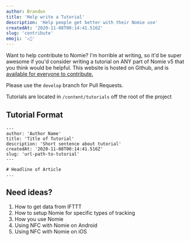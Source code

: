 ```yaml
---
author: Brandon
title: 'Help write a Tutorial'
description: 'Help people get better with their Nomie use'
createdAt: '2020-11-08T00:14:41.516Z'
slug: 'contribute'
emoji: '✍🏽'
---
```


Want to help contribute to Nomie? I'm horrible at writing, so it'd be super awesome if you'd consider writing a tutorial on ANY part of Nomie v5 that you think would be helpful. This website is hosted on Github, and is [available for everyone to contribute.](https://github.com/open-nomie/website/tree/develop)

Please use the `develop` branch for Pull Requests.

Tutorials are located in `/content/tutorials` off the root of the project

## Tutorial Format

```
---
author: 'Author Name'
title: 'Title of Tutorial'
description: 'Short sentence about tutorial'
createdAt: '2020-11-08T00:14:41.516Z'
slug: 'url-path-to-tutorial'
---

# Headline of Article
...
```

## Need ideas?

1. How to get data from IFTTT
2. How to setup Nomie for specific types of tracking
3. How you use Nomie
4. Using NFC with Nomie on Android
5. Using NFC with Nomie on iOS
